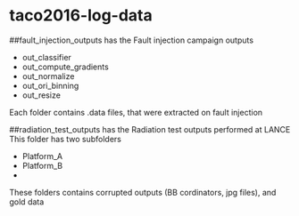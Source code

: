 # taco2016-log-data
##fault_injection_outputs has the Fault injection campaign outputs
- out_classifier
- out_compute_gradients
- out_normalize
- out_ori_binning
- out_resize

Each folder contains .data files, that were extracted on fault injection

##radiation_test_outputs has the Radiation test outputs performed at LANCE
This folder has two subfolders
- Platform_A
- Platform_B
- 
These folders contains corrupted outputs (BB cordinators, jpg files), and gold data 
